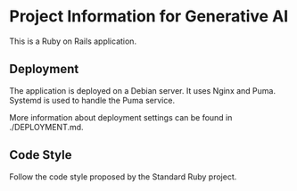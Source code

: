 # Project Information for Generative AI

This is a Ruby on Rails application.

## Deployment

The application is deployed on a Debian server. It uses Nginx and Puma. Systemd
is used to handle the Puma service.

More information about deployment settings can be found in ./DEPLOYMENT.md.

## Code Style

Follow the code style proposed by the Standard Ruby project.
